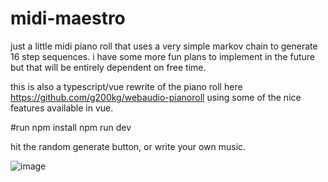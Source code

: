 # midi-maestro
just a little midi piano roll that uses a very simple markov chain to generate 16 step sequences. i have some more fun plans to implement in the future but that will be entirely dependent on free time.

this is also a typescript/vue rewrite of the piano roll here https://github.com/g200kg/webaudio-pianoroll using some of the nice features available in vue.

#run
npm install
npm run dev

hit the random generate button, or write your own music.

![image](https://github.com/user-attachments/assets/5c1d0f25-080d-4dfc-9ae6-07f974f4cf01)
